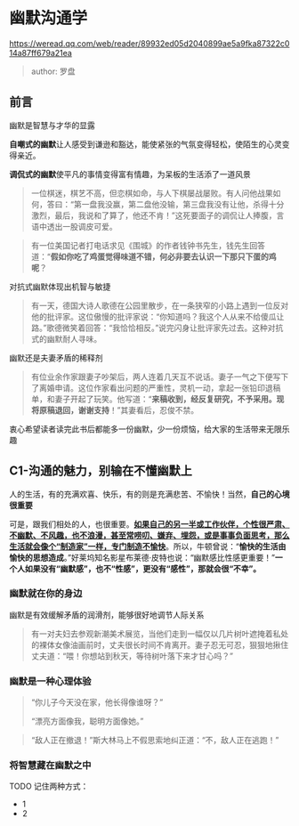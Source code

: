 # 幽默沟通学

https://weread.qq.com/web/reader/89932ed05d2040899ae5a9fka87322c014a87ff679a21ea

> author: 罗盘

## 前言

幽默是智慧与才华的显露

**自嘲式的幽默**让人感受到谦逊和豁达，能使紧张的气氛变得轻松，使陌生的心灵变得亲近。

**调侃式的幽默**使平凡的事情变得富有情趣，为呆板的生活添了一道风景

> 一位棋迷，棋艺不高，但恋棋如命，与人下棋屡战屡败。有人问他战果如何，答曰：“第一盘我没赢，第二盘他没输，第三盘我没有让他，杀得十分激烈，最后，我说和了算了，他还不肯！”这死要面子的调侃让人捧腹，言语中透出一股调皮可爱。

> 有一位美国记者打电话求见《围城》的作者钱钟书先生，钱先生回答道：“**假如你吃了鸡蛋觉得味道不错，何必非要去认识一下那只下蛋的鸡呢**？

对抗式幽默体现出机智与敏捷

> 有一天，德国大诗人歌德在公园里散步，在一条狭窄的小路上遇到一位反对他的批评家。这位傲慢的批评家说：“你知道吗？我这个人从来不给傻瓜让路。”歌德微笑着回答：“我恰恰相反。”说完闪身让批评家先过去。这种对抗式的幽默耐人寻味。

幽默还是夫妻矛盾的稀释剂

> 有位业余作家跟妻子吵架后，两人连着几天互不说话。妻子一气之下便写下了离婚申请。这位作家看出问题的严重性，灵机一动，拿起一张铅印退稿单，和妻子开起了玩笑。他写道：“**来稿收到，经反复研究，不予采用。现将原稿退回，谢谢支持**！”其妻看后，忍俊不禁。

衷心希望读者读完此书后都能多一份幽默，少一份烦恼，给大家的生活带来无限乐趣



## C1-沟通的魅力，别输在不懂幽默上

人的生活，有的充满欢喜、快乐，有的则是充满悲苦、不愉快！当然，**自己的心境很重要**

可是，跟我们相处的人，也很重要。**<u>如果自己的另一半或工作伙伴，个性很严肃、不幽默、不风趣，也不浪漫，甚至常唠叨、嫌弃、埋怨，或是事事负面思考，那么生活就会像个“制造家”一样，专门制造不愉快</u>**。所以，牛顿曾说：“**愉快的生活由愉快的思想造成**。”好莱坞知名影星布莱德·皮特也说：“幽默感比性感更重要！”**一个人如果没有“幽默感”，也不“性感”，更没有“感性”，那就会很“不幸”。**

### 幽默就在你的身边

幽默是有效缓解矛盾的润滑剂，能够很好地调节人际关系

> 有一对夫妇去参观新潮美术展览，当他们走到一幅仅以几片树叶遮掩着私处的裸体女像油画前时，丈夫很长时间不肯离开。妻子忍无可忍，狠狠地揪住丈夫道：“喂！你想站到秋天，等待树叶落下来才甘心吗？”

### 幽默是一种心理体验

> “你儿子今天没在家，他长得像谁呀？”
>
> “漂亮方面像我，聪明方面像她。”

> “敌人正在撤退！”斯大林马上不假思索地纠正道：“不，敌人正在逃跑！”

### 将智慧藏在幽默之中











TODO 记住两种方式：

- 1
- 2





















